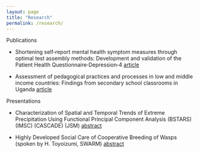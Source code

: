 ```yaml
---
layout: page
title: "Research"
permalink: /research/
---
```


Publications

* Shortening self‐report mental health symptom measures through optimal test assembly methods: Development and validation of the Patient Health Questionnaire‐Depression‐4 [article](https://onlinelibrary.wiley.com/doi/full/10.1002/da.22841)

* Assessment of pedagogical practices and processes in low and middle income countries: Findings from secondary school classrooms in Uganda [article](https://www.sciencedirect.com/science/article/pii/S0742051X17303402)

Presentations

* Characterization of Spatial and Temporal Trends of Extreme Precipitation Using Functional Principal Component Analysis (BSTARS) (IMSC) (CASCADE) (JSM) [abstract](https://ww2.amstat.org/meetings/jsm/2019/onlineprogram/AbstractDetails.cfm?abstractid=304918)

* Highly Developed Social Care of Cooperative Breeding of Wasps (spoken by H. Toyoizumi, SWARM) [abstract](https://easychair.org/smart-program/SWARM2015/2015-10-29.html#talk:12496)
